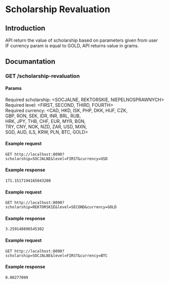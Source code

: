 # Scholarship Revaluation

## Introduction

API return the value of scholarship based on parameters given from user \
IF currency param is equal to GOLD, API returns value in grams.

## Documantation

### GET /scholarship-revaluation

#### Params

Required scholarship: <SOCJALNE, REKTORSKIE, NIEPELNOSPRAWNYCH> \
Required level: <FIRST, SECOND, THIRD, FOURTH> \
Required currency: <CAD, HKD, ISK, PHP, DKK, HUF, CZK, \
    GBP, RON, SEK, IDR, INR, BRL, RUB, \
    HRK, JPY, THB, CHF, EUR, MYR, BGN, \
    TRY, CNY, NOK, NZD, ZAR, USD, MXN, \
    SGD, AUD, ILS, KRW, PLN, BTC, GOLD>

#### Example request

```http
GET http://localhost:8090?scholarship=SOCJALNE&level=FIRST&currency=USD
```
#### Example response

```
171.1517194165043200
```

#### Example request

```http
GET http://localhost:8090?scholarship=REKTORSKIE&level=SECOND&currency=GOLD
```
#### Example response
```
3.259148896545302
```

#### Example request

```http
GET http://localhost:8090?scholarship=SOCJALNE&level=FIRST&currency=BTC
```
#### Example response
```
0.00277099
```
